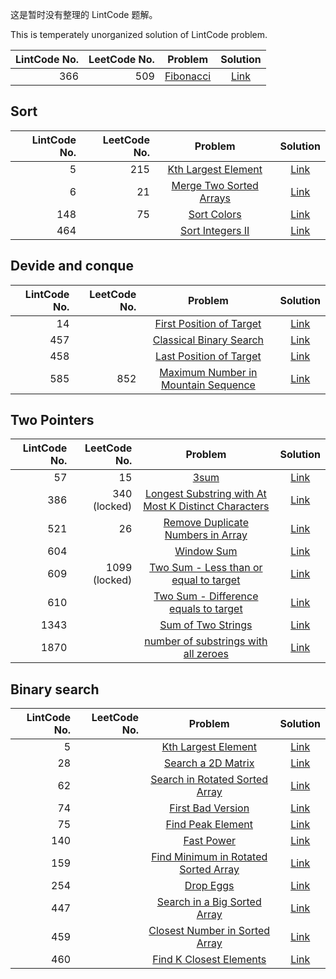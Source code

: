 这是暂时没有整理的 LintCode 题解。

This is temperately unorganized solution of LintCode problem.

|LintCode No.|LeetCode No.|Problem|Solution|
|--:|--:|:--:|:--:|
|366|509|[Fibonacci](https://www.lintcode.com/problem/fibonacci/description)|[Link](https://github.com/vincent507cpu/LeetCode-Comprehensive-Solution/tree/master/LintCode/366.%20Fibonacci)|

## Sort
|LintCode No.|LeetCode No.|Problem|Solution|
|--:|--:|:--:|:--:|
|5|215|[Kth Largest Element](https://www.lintcode.com/problem/kth-largest-element/description)|[Link](https://github.com/vincent507cpu/LeetCode-Comprehensive-Solution/tree/master/LintCode/5.%20Kth%20Largest%20Element)|
|6|21|[Merge Two Sorted Arrays](https://www.lintcode.com/problem/merge-two-sorted-arrays/description)|[Link](https://github.com/vincent507cpu/LeetCode-Comprehensive-Solution/tree/master/LintCode/6.%20Merge%20Two%20Sorted%20Arrays)|
|148|75|[Sort Colors](https://www.lintcode.com/problem/sort-colors/description)|[Link](https://github.com/vincent507cpu/LeetCode-Comprehensive-Solution/tree/master/LintCode/148.%20Sort%20Colors)|
|464||[Sort Integers II](https://www.lintcode.com/problem/sort-integers-ii/description)|[Link](https://github.com/vincent507cpu/LeetCode-Comprehensive-Solution/tree/master/LintCode/464.%20Sort%20Integers%20II)|

## Devide and conque
|LintCode No.|LeetCode No.|Problem|Solution|
|--:|--:|:--:|:--:|
|14||[First Position of Target](https://www.lintcode.com/problem/first-position-of-target/description)|[Link](https://github.com/vincent507cpu/LeetCode-Comprehensive-Solution/tree/master/LintCode/14.%20First%20Position%20of%20Target)|
|457||[Classical Binary Search](https://www.lintcode.com/problem/classical-binary-search/description)|[Link](https://github.com/vincent507cpu/LeetCode-Comprehensive-Solution/tree/master/LintCode/457.%20Classical%20Binary%20Search)|
|458||[Last Position of Target](https://www.lintcode.com/problem/last-position-of-target/description)|[Link](https://github.com/vincent507cpu/LeetCode-Comprehensive-Solution/tree/master/LintCode/458.%20Last%20Position%20of%20Target)|
|585|852|[Maximum Number in Mountain Sequence](https://www.lintcode.com/problem/maximum-number-in-mountain-sequence/description)|[Link](https://github.com/vincent507cpu/LeetCode-Comprehensive-Solution/tree/master/LintCode/585.%20Maximum%20Number%20in%20Mountain%20Sequence)|

## Two Pointers
|LintCode No.|LeetCode No.|Problem|Solution|
|--:|--:|:--:|:--:|
|57|15|[3sum](https://www.lintcode.com/problem/3sum/description?_from=ladder&&fromId=161)|[Link](https://github.com/vincent507cpu/LeetCode-Comprehensive-Solution/tree/master/LintCode/two%20pointers/57.%203Sum)|
|386|340 (locked)|[Longest Substring with At Most K Distinct Characters](https://www.lintcode.com/problem/longest-substring-with-at-most-k-distinct-characters/description)|[Link](https://github.com/vincent507cpu/LeetCode-Comprehensive-Solution/tree/master/LintCode/two%20pointers/386.%20Longest%20Substring%20with%20At%20Most%20K%20Distinct%20Characters)|
|521|26|[Remove Duplicate Numbers in Array](https://www.lintcode.com/problem/remove-duplicate-numbers-in-array/description)|[Link](https://github.com/vincent507cpu/LeetCode-Comprehensive-Solution/tree/master/LintCode/two%20pointers/521.%20Remove%20Duplicate%20Numbers%20in%20Array)|
|604||[Window Sum](https://www.lintcode.com/problem/window-sum/description?_from=ladder&&fromId=161)|[Link](https://github.com/vincent507cpu/LeetCode-Comprehensive-Solution/tree/master/LintCode/two%20pointers/604.%20Window%20Sum)|
|609|1099 (locked)|[Two Sum - Less than or equal to target](https://www.lintcode.com/problem/two-sum-less-than-or-equal-to-target/description)|[Link](https://github.com/vincent507cpu/LeetCode-Comprehensive-Solution/tree/master/LintCode/609.%20Two%20Sum%20-%20Less%20than%20or%20equal%20to%20target)|
|610||[Two Sum - Difference equals to target](https://www.lintcode.com/problem/two-sum-difference-equals-to-target/description)|[Link](https://github.com/vincent507cpu/LeetCode-Comprehensive-Solution/tree/master/LintCode/two%20pointers/610.%20Two%20Sum%20-%20Difference%20equals%20to%20target)|
|1343||[Sum of Two Strings](https://www.lintcode.com/problem/sum-of-two-strings/description?_from=ladder&&fromId=161)|[Link](https://github.com/vincent507cpu/LeetCode-Comprehensive-Solution/tree/master/LintCode/two%20pointers/1343.%20Sum%20of%20Two%20Strings)|
|1870||[number of substrings with all zeroes](https://www.lintcode.com/problem/number-of-substrings-with-all-zeroes/description)|[Link](https://github.com/vincent507cpu/LeetCode-Comprehensive-Solution/tree/master/LintCode/two%20pointers/1870.%20number%20of%20substrings%20with%20all%20zeroes)|

## Binary search
|LintCode No.|LeetCode No.|Problem|Solution|
|--:|--:|:--:|:--:|
|5||[Kth Largest Element](https://www.lintcode.com/problem/kth-largest-element/description)|[Link](https://github.com/vincent507cpu/LeetCode-Comprehensive-Solution/tree/master/LintCode/binary%20search/5.%20Kth%20Largest%20Element)|
|28||[Search a 2D Matrix](https://www.lintcode.com/problem/search-a-2d-matrix/description)|[Link](https://github.com/vincent507cpu/LeetCode-Comprehensive-Solution/tree/master/LintCode/binary%20search/28.%20Search%20a%202D%20Matrix)|
|62||[Search in Rotated Sorted Array](https://www.lintcode.com/problem/search-in-rotated-sorted-array/description)|[Link](https://github.com/vincent507cpu/LeetCode-Comprehensive-Solution/tree/master/LintCode/binary%20search/62.%20Search%20in%20Rotated%20Sorted%20Array)|
|74||[First Bad Version](https://www.lintcode.com/problem/first-bad-version/description)|[Link](https://github.com/vincent507cpu/LeetCode-Comprehensive-Solution/tree/master/LintCode/binary%20search/74.%20First%20Bad%20Version)|
|75||[Find Peak Element](https://www.lintcode.com/problem/find-peak-element/description)|[Link](https://github.com/vincent507cpu/LeetCode-Comprehensive-Solution/tree/master/LintCode/binary%20search/75.%20Find%20Peak%20Element)|
|140||[Fast Power](https://www.lintcode.com/problem/fast-power/description)|[Link](https://github.com/vincent507cpu/LeetCode-Comprehensive-Solution/tree/master/LintCode/binary%20search/140.%20Fast%20Power)|
|159||[Find Minimum in Rotated Sorted Array](https://www.lintcode.com/problem/find-minimum-in-rotated-sorted-array/description)|[Link](https://github.com/vincent507cpu/LeetCode-Comprehensive-Solution/tree/master/LintCode/binary%20search/159.%20Find%20Minimum%20in%20Rotated%20Sorted%20Array)|
|254||[Drop Eggs](https://www.lintcode.com/problem/drop-eggs/description)|[Link](https://github.com/vincent507cpu/LeetCode-Comprehensive-Solution/tree/master/LintCode/binary%20search/254.%20Drop%20Eggs)|
|447||[Search in a Big Sorted Array](https://www.lintcode.com/problem/search-in-a-big-sorted-array/description)|[Link](https://github.com/vincent507cpu/LeetCode-Comprehensive-Solution/tree/master/LintCode/binary%20search/447.%20Search%20in%20a%20Big%20Sorted%20Array)|
|459||[Closest Number in Sorted Array](https://www.lintcode.com/problem/closest-number-in-sorted-array/description)|[Link](https://github.com/vincent507cpu/LeetCode-Comprehensive-Solution/tree/master/LintCode/binary%20search/459.%20Closest%20Number%20in%20Sorted%20Array)|
|460||[Find K Closest Elements](https://www.lintcode.com/problem/find-k-closest-elements/description)|[Link](https://github.com/vincent507cpu/LeetCode-Comprehensive-Solution/tree/master/LintCode/binary%20search/460.%20Find%20K%20Closest%20Elements)|